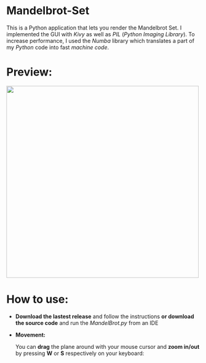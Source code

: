# Mandelbrot-Set

This is a Python application that lets you render the Mandelbrot Set. I implemented the GUI with <i>Kivy</i> as well as <i>PIL</i> (<i>Python Imaging Library</i>). 
To increase performance, I used the <i>Numba</i> library which translates a part of my <i>Python</i> code into fast <i>machine code</i>.
# Preview:
<img src = "https://imgur.com/1oMCbzP.png" width = 500>

# How to use:

- <b>Download the lastest release</b> and follow the instructions <b>or download the source code</b> and run the <i>MandelBrot.py</i> from an IDE

- <b>Movement: </b>

  You can <b>drag</b> the plane around with your mouse cursor and <b>zoom in/out</b> by pressing <b>W</b> or <b>S</b> respectively on your keyboard:
